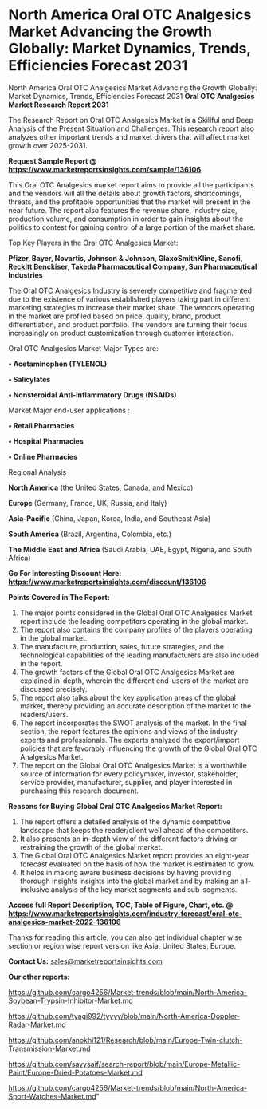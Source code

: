 # North America Oral OTC Analgesics Market Advancing the Growth Globally: Market Dynamics, Trends, Efficiencies Forecast 2031
North America Oral OTC Analgesics Market Advancing the Growth Globally: Market Dynamics, Trends, Efficiencies Forecast 2031
<strong>Oral OTC Analgesics Market Research Report 2031</strong>

The Research Report on Oral OTC Analgesics Market is a Skillful and Deep Analysis of the Present Situation and Challenges. This research report also analyzes other important trends and market drivers that will affect market growth over 2025-2031.

<strong>Request Sample Report @ <a href=https://www.marketreportsinsights.com/sample/136106>https://www.marketreportsinsights.com/sample/136106</a></strong>

This Oral OTC Analgesics market report aims to provide all the participants and the vendors will all the details about growth factors, shortcomings, threats, and the profitable opportunities that the market will present in the near future. The report also features the revenue share, industry size, production volume, and consumption in order to gain insights about the politics to contest for gaining control of a large portion of the market share.

Top Key Players in the Oral OTC Analgesics Market:

<strong>Pfizer, Bayer, Novartis, Johnson & Johnson, GlaxoSmithKline, Sanofi, Reckitt Benckiser, Takeda Pharmaceutical Company, Sun Pharmaceutical Industries</strong>

The Oral OTC Analgesics Industry is severely competitive and fragmented due to the existence of various established players taking part in different marketing strategies to increase their market share. The vendors operating in the market are profiled based on price, quality, brand, product differentiation, and product portfolio. The vendors are turning their focus increasingly on product customization through customer interaction.

Oral OTC Analgesics Market Major Types are:

<strong>• Acetaminophen (TYLENOL)

• Salicylates

• Nonsteroidal Anti-inflammatory Drugs (NSAIDs)</strong>

Market Major end-user applications :

<strong>• Retail Pharmacies

• Hospital Pharmacies

• Online Pharmacies</strong>

Regional Analysis

</u><strong><b>North America</b></strong> (the United States, Canada, and Mexico)

<strong><b>Europe </b></strong>(Germany, France, UK, Russia, and Italy)

<strong><b>Asia-Pacific</b></strong> (China, Japan, Korea, India, and Southeast Asia)

<strong><b>South America</b></strong> (Brazil, Argentina, Colombia, etc.)

<strong><b>The Middle East and Africa</b></strong> (Saudi Arabia, UAE, Egypt, Nigeria, and South Africa)

<strong>Go For Interesting Discount Here: <a href=https://www.marketreportsinsights.com/discount/136106>https://www.marketreportsinsights.com/discount/136106</a></strong>

<strong>Points Covered in The Report:</strong>
<ol>
  <li>The major points considered in the Global Oral OTC Analgesics Market report include the leading competitors operating in the global market.</li>
  <li>The report also contains the company profiles of the players operating in the global market.</li>
  <li>The manufacture, production, sales, future strategies, and the technological capabilities of the leading manufacturers are also included in the report.</li>
  <li>The growth factors of the Global Oral OTC Analgesics Market are explained in-depth, wherein the different end-users of the market are discussed precisely.</li>
  <li>The report also talks about the key application areas of the global market, thereby providing an accurate description of the market to the readers/users.</li>
  <li>The report incorporates the SWOT analysis of the market. In the final section, the report features the opinions and views of the industry experts and professionals. The experts analyzed the export/import policies that are favorably influencing the growth of the Global Oral OTC Analgesics Market.</li>
  <li>The report on the Global Oral OTC Analgesics Market is a worthwhile source of information for every policymaker, investor, stakeholder, service provider, manufacturer, supplier, and player interested in purchasing this research document.</li>
</ol>
<strong>Reasons for Buying Global Oral OTC Analgesics Market Report:</strong>

<ol>
  <li>The report offers a detailed analysis of the dynamic competitive landscape that keeps the reader/client well ahead of the competitors.</li>
  <li>It also presents an in-depth view of the different factors driving or restraining the growth of the global market.</li>
  <li>The Global Oral OTC Analgesics Market report provides an eight-year forecast evaluated on the basis of how the market is estimated to grow.</li>
  <li>It helps in making aware business decisions by having providing thorough insights insights into the global market and by making an all-inclusive analysis of the key market segments and sub-segments.</li>
</ol>
<strong>Access full Report Description, TOC, Table of Figure, Chart, etc. @ <a href=https://www.marketreportsinsights.com/industry-forecast/oral-otc-analgesics-market-2022-136106>https://www.marketreportsinsights.com/industry-forecast/oral-otc-analgesics-market-2022-136106</a></strong>


Thanks for reading this article; you can also get individual chapter wise section or region wise report version like Asia, United States, Europe.

<strong>Contact Us:</strong>
sales@marketreportsinsights.com

<strong>Our other reports:</strong>

<a href=https://github.com/cargo4256/Market-trends/blob/main/North-America-Soybean-Trypsin-Inhibitor-Market.md>https://github.com/cargo4256/Market-trends/blob/main/North-America-Soybean-Trypsin-Inhibitor-Market.md</a>

<a href=https://github.com/tyagi992/tyyyy/blob/main/North-America-Doppler-Radar-Market.md>https://github.com/tyagi992/tyyyy/blob/main/North-America-Doppler-Radar-Market.md</a>

<a href=https://github.com/anokhi121/Research/blob/main/Europe-Twin-clutch-Transmission-Market.md>https://github.com/anokhi121/Research/blob/main/Europe-Twin-clutch-Transmission-Market.md</a>

<a href=https://github.com/sayysaif/search-report/blob/main/Europe-Metallic-Paint/Europe-Dried-Potatoes-Market.md>https://github.com/sayysaif/search-report/blob/main/Europe-Metallic-Paint/Europe-Dried-Potatoes-Market.md</a>

<a href=https://github.com/cargo4256/Market-trends/blob/main/North-America-Sport-Watches-Market.md>https://github.com/cargo4256/Market-trends/blob/main/North-America-Sport-Watches-Market.md</a>"
